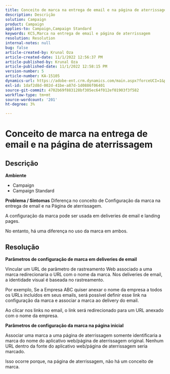 ```yaml
---
title: Conceito de marca na entrega de email e na página de aterrissagem
description: Descrição
solution: Campaign
product: Campaign
applies-to: Campaign,Campaign Standard
keywords: KCS,Marca na entrega de email e página de aterrissagem
resolution: Resolution
internal-notes: null
bug: false
article-created-by: Krunal Oza
article-created-date: 11/1/2022 12:56:37 PM
article-published-by: Krunal Oza
article-published-date: 11/1/2022 12:58:15 PM
version-number: 5
article-number: KA-15105
dynamics-url: https://adobe-ent.crm.dynamics.com/main.aspx?forceUCI=1&pagetype=entityrecord&etn=knowledgearticle&id=6d72049d-e459-ed11-9561-6045bd0067ea
exl-id: 1daf2d8d-002d-41be-a87d-1d0886f06401
source-git-commit: 4702b69f883128bf305ec64f012ef01903f3f582
workflow-type: tm+mt
source-wordcount: '201'
ht-degree: 3%

---
```


# Conceito de marca na entrega de email e na página de aterrissagem

## Descrição

<b>Ambiente</b>
- Campaign
- Campaign Standard



<b>Problema / Sintomas</b>
Diferença no conceito de Configuração da marca na entrega de email e na Página de aterrissagem.

A configuração da marca pode ser usada em deliveries de email e landing pages.

No entanto, há uma diferença no uso da marca em ambos.






## Resolução

<b>Parâmetros de configuração de marca em deliveries de email</b>


Vincular um URL de parâmetro de rastreamento Web associado a uma marca redirecionaria o URL com o nome da marca. Nos deliveries de email, a identidade visual é baseada no rastreamento.

Por exemplo, Se a Empresa ABC quiser anexar o nome da empresa a todos os URLs incluídos em seus emails, será possível definir esse link na configuração da marca e associar a marca ao delivery do email.

Ao clicar nos links no email, o link será redirecionado para um URL anexado com o nome da empresa.




<b>Parâmetros de configuração da marca na página inicial</b>


Associar uma marca a uma página de aterrissagem somente identificaria a marca do nome do aplicativo web/página de aterrissagem original. Nenhum URL dentro da fonte do aplicativo web/página de aterrissagem seria marcado.

Isso ocorre porque, na página de aterrissagem, não há um conceito de marca.
